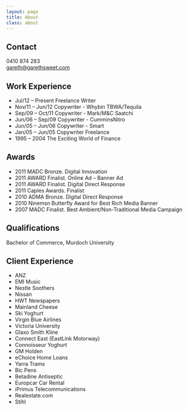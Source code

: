 ```yaml
---
layout: page
title: About
class: about
---
```


## Contact ##

0410 874 283  
gareth@garethsweet.com

## Work Experience ##

* Jul/12 – Present 	Freelance Writer
* Nov/11 – Jun/12 	Copywriter - Whybin TBWA/Tequila
* Sep/09 – Oct/11 	Copywriter - Mark/M&C Saatchi
* Jun/06 – Sep/09 	Copywriter - CumminsNitro
* Jun/05 – Jun/06  	Copywriter - Smart
* Jan/05 – Jun/05 	Copywriter Freelance
* 1995 – 2004 		The Exciting World of Finance

## Awards ##

* 2011 MADC Bronze. Digital Innovation
* 2011 AWARD Finalist. Online Ad – Banner Ad
* 2011 AWARD Finalist. Digital Direct Response
* 2011 Caples Awards. Finalist
* 2010 ADMA Bronze. Digital Direct Response
* 2010 Ninemsn Butterfly Award for Best Rich Media Banner
* 2007 MADC Finalist. Best Ambient/Non-Traditional Media Campaign

## Qualifications ##

Bachelor of Commerce, Murdoch University

## Client Experience ##

* ANZ
* EMI Music
* Nestle Soothers
* Nissan
* HWT Newspapers
* Mainland Cheese
* Ski Yoghurt
* Virgin Blue Airlines
* Victoria University
* Glaxo Smith Kline
* Connect East (EastLink Motorway)
* Connoisseur Yoghurt
* GM Holden
* eChoice Home Loans
* Yarra Trams
* Bic Pens
* Betadine Antiseptic
* Europcar Car Rental
* iPrimus Telecommunications
* Realestate.com
* Stihl